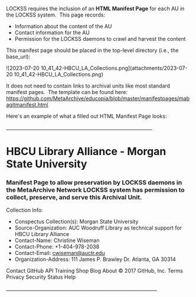 LOCKSS requires the inclusion of an **HTML Manifest Page** for each AU in the LOCKSS system.  This page records:

* Information about the content of the AU
* Contact information for the AU
* Permission for the LOCKSS daemons to crawl and harvest the content

This manifest page should be placed in the top-level directory (i.e., the base\_url):

![2023-07-20 10_41_42-HBCU_LA_Collections.png](attachments/2023-07-20 10_41_42-HBCU_LA_Collections.png)

It does not need to contain links to archival units like most standard manifest pages.  The template can be found here: <https://github.com/MetaArchive/educopia/blob/master/manifestpages/mabagitmanifest.html>

Here's an example of what a filled out HTML Manifest Page looks:

\_\_\_\_\_\_\_\_\_\_\_\_\_\_\_\_\_\_\_\_\_\_\_\_\_\_\_\_\_\_\_\_\_\_\_\_\_\_\_\_\_\_\_\_\_\_\_\_\_\_\_\_\_\_\_\_\_\_\_\_\_\_

HBCU Library Alliance - Morgan State University
===============================================

###  Manifest Page to allow preservation by LOCKSS daemons in the MetaArchive Network  LOCKSS system has permission to collect, preserve, and serve this Archival Unit.

Collection Info:

* Conspectus Collection(s): Morgan State University
* Source-Organization: AUC Woodruff Library as technical support for HBCU Library Alliance
* Contact-Name: Christine Wiseman
* Contact-Phone: +1-404-978-2038
* Contact-Email: [cwiseman@auctr.edu](mailto:cwiseman@auctr.edu)
* Organization-Address: 111 James P. Brawley Dr. Atlanta, GA 30314

  


Contact GitHub API Training Shop Blog About © 2017 GitHub, Inc. Terms Privacy Security Status Help

  


\_\_\_\_\_\_\_\_\_\_\_\_\_\_\_\_\_\_\_\_\_\_\_\_\_\_\_\_\_\_\_\_\_\_\_\_\_\_\_\_\_\_\_\_\_\_\_\_\_\_\_\_\_\_\_\_\_\_\_\_\_\_\_\_

